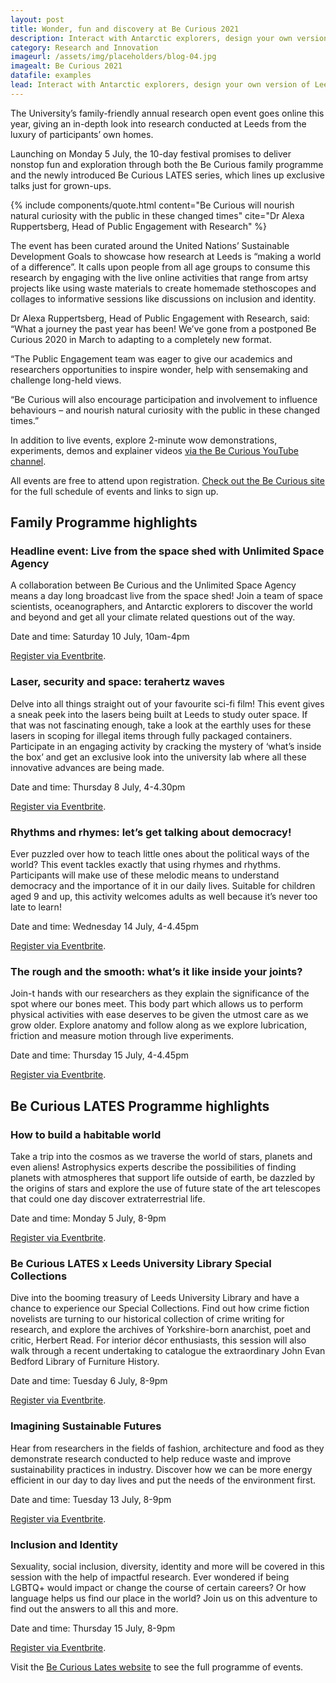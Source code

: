 ```yaml
---
layout: post
title: Wonder, fun and discovery at Be Curious 2021
description: Interact with Antarctic explorers, design your own version of Leeds’ future, explore the fascinating uses of magnets and lasers – all this and more are featured in Be Curious 2021.
category: Research and Innovation
imageurl: /assets/img/placeholders/blog-04.jpg
imagealt: Be Curious 2021
datafile: examples
lead: Interact with Antarctic explorers, design your own version of Leeds’ future, explore the fascinating uses of magnets and lasers – all this and more are featured in Be Curious 2021.
---
```


The University’s family-friendly annual research open event goes online this year, giving an in-depth look into research conducted at Leeds from the luxury of participants’ own homes.

Launching on Monday 5 July, the 10-day festival promises to deliver nonstop fun and exploration through both the Be Curious family programme and the newly introduced Be Curious LATES series, which lines up exclusive talks just for grown-ups.

{% include components/quote.html content="Be Curious will nourish natural curiosity with the public in these changed times" cite="Dr Alexa Ruppertsberg, Head of Public Engagement with Research" %}

The event has been curated around the United Nations’ Sustainable Development Goals to showcase how research at Leeds is “making a world of a difference”. It calls upon people from all age groups to consume this research by engaging with the live online activities that range from artsy projects like using waste materials to create homemade stethoscopes and collages to informative sessions like discussions on inclusion and identity. 

Dr Alexa Ruppertsberg, Head of Public Engagement with Research, said: “What a journey the past year has been! We’ve gone from a postponed Be Curious 2020 in March to adapting to a completely new format.

“The Public Engagement team was eager to give our academics and researchers opportunities to inspire wonder, help with sensemaking and challenge long-held views.

“Be Curious will also encourage participation and involvement to influence behaviours – and nourish natural curiosity with the public in these changed times.”

In addition to live events, explore 2-minute wow demonstrations, experiments, demos and explainer videos [via the Be Curious YouTube channel](http://youtube.com/playlist?list=PLjEqI4wfi6ycMg4PgxXViXADFcXaEPLw5%5d).

All events are free to attend upon registration. [Check out the Be Curious site](https://www.leeds.ac.uk/becurious) for the full schedule of events and links to sign up.

## Family Programme highlights

### Headline event: Live from the space shed with Unlimited Space Agency

A collaboration between Be Curious and the Unlimited Space Agency means a day long broadcast live from the space shed! Join a team of space scientists, oceanographers, and Antarctic explorers to discover the world and beyond and get all your climate related questions out of the way.

Date and time: Saturday 10 July, 10am-4pm

[Register via Eventbrite](https://www.eventbrite.co.uk/e/be-curious-x-unlimited-space-agency-live-from-the-space-shed-tickets-157067837129).

### Laser, security and space: terahertz waves

Delve into all things straight out of your favourite sci-fi film! This event gives a sneak peek into the lasers being built at Leeds to study outer space. If that was not fascinating enough, take a look at the earthly uses for these lasers in scoping for illegal items through fully packaged containers. Participate in an engaging activity by cracking the mystery of ‘what’s inside the box’ and get an exclusive look into the university lab where all these innovative advances are being made.

Date and time: Thursday 8 July, 4-4.30pm

[Register via Eventbrite](https://lasersecurityspace.eventbrite.co.uk/).

### Rhythms and rhymes: let’s get talking about democracy!

Ever puzzled over how to teach little ones about the political ways of the world? This event tackles exactly that using rhymes and rhythms. Participants will make use of these melodic means to understand democracy and the importance of it in our daily lives. Suitable for children aged 9 and up, this activity welcomes adults as well because it’s never too late to learn!

Date and time: Wednesday 14 July, 4-4.45pm

[Register via Eventbrite](https://rhythmsrhymes.eventbrite.co.uk/).

### The rough and the smooth: what’s it like inside your joints?

Join-t hands with our researchers as they explain the significance of the spot where our bones meet. This body part which allows us to perform physical activities with ease deserves to be given the utmost care as we grow older. Explore anatomy and follow along as we explore lubrication, friction and measure motion through live experiments.

Date and time: Thursday 15 July, 4-4.45pm

[Register via Eventbrite](https://roughandthesmooth.eventbrite.co.uk/).

## Be Curious LATES Programme highlights

### How to build a habitable world

Take a trip into the cosmos as we traverse the world of stars, planets and even aliens! Astrophysics experts describe the possibilities of finding planets with atmospheres that support life outside of earth, be dazzled by the origins of stars and explore the use of future state of the art telescopes that could one day discover extraterrestrial life.

Date and time: Monday 5 July, 8-9pm

[Register via Eventbrite](https://www.eventbrite.co.uk/e/be-curious-lates-how-to-build-a-habitable-world-tickets-157072119939).

### Be Curious LATES x Leeds University Library Special Collections

Dive into the booming treasury of Leeds University Library and have a chance to experience our Special Collections. Find out how crime fiction novelists are turning to our historical collection of crime writing for research, and explore the archives of Yorkshire-born anarchist, poet and critic, Herbert Read. For interior décor enthusiasts, this session will also walk through a recent undertaking to catalogue the extraordinary John Evan Bedford Library of Furniture History.

Date and time: Tuesday 6 July, 8-9pm

[Register via Eventbrite](https://latesxlulspecialcollections.eventbrite.co.uk/).

### Imagining Sustainable Futures

Hear from researchers in the fields of fashion, architecture and food as they demonstrate research conducted to help reduce waste and improve sustainability practices in industry. Discover how we can be more energy efficient in our day to day lives and put the needs of the environment first.

Date and time: Tuesday 13 July, 8-9pm

[Register via Eventbrite](https://imaginingsustainablefutures.eventbrite.co.uk/).

### Inclusion and Identity

Sexuality, social inclusion, diversity, identity and more will be covered in this session with the help of impactful research. Ever wondered if being LGBTQ+ would impact or change the course of certain careers? Or how language helps us find our place in the world? Join us on this adventure to find out the answers to all this and more.

Date and time: Thursday 15 July, 8-9pm

[Register via Eventbrite](https://inclusionandidentity.eventbrite.co.uk/).

Visit the [Be Curious Lates website](https://www.leeds.ac.uk/becurious/doc/lates-programme) to see the full programme of events.